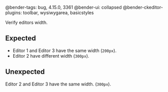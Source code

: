 @bender-tags: bug, 4.15.0, 3361
@bender-ui: collapsed
@bender-ckeditor-plugins: toolbar, wysiwygarea, basicstyles

Verify editors width.

## Expected

* Editor 1 and Editor 3 have the same width (`200px`).
* Editor 2 have different width (`300px`).

## Unexpected

Editor 2 and Editor 3 have the same width. (`300px`).
